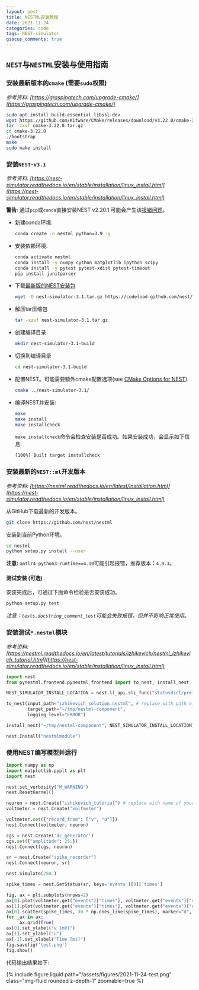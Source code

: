```yaml
---
layout: post
title: NESTML安装教程
date: 2021-11-24
categories: code
tags: NEST-simulator
giscus_comments: true
---
```


## `NEST`与`NESTML`安装与使用指南

### 安装最新版本的`cmake` (需要`sudo`权限)

*参考资料: [https://graspingtech.com/upgrade-cmake/](https://graspingtech.com/upgrade-cmake/)*

```bash
sudo apt install build-essential libssl-dev
wget https://github.com/Kitware/CMake/releases/download/v3.22.0/cmake-3.22.0.tar.gz
tar -zxvf cmake-3.22.0.tar.gz
cd cmake-3.22.0
./bootstrap
make 
sudo make install 
```

### 安装`NEST`-`v3.1`

*参考资料: [https://nest-simulator.readthedocs.io/en/stable/installation/linux_install.html](https://nest-simulator.readthedocs.io/en/stable/installation/linux_install.html)*

**警告**: 通过`pip`或`conda`直接安装NEST v2.20.1 可能会产生该[报错问题](https://github.com/nest/nestml/issues/670)。

- 新建conda环境.
    ```bash
    conda create -n nestml python=3.9 -y
    ```

- 安装依赖环境.
    ```bash
    conda activate nestml
    conda install -y numpy cython matplotlib ipython scipy
    conda install -y pytest pytest-xdist pytest-timeout
    pip install junitparser
    ```

- 下载[最新版的NEST安装包](https://github.com/nest/nest-simulator/releases/tag/v3.1)
    ```bash
    wget -O nest-simulator-3.1.tar.gz https://codeload.github.com/nest/nest-simulator/tar.gz/refs/tags/v3.1
    ```

- 解压tar压缩包
    ```bash
    tar -xzvf nest-simulator-3.1.tar.gz
    ```

- 创建编译目录

    ```bash
    mkdir nest-simulator-3.1-build
    ```

- 切换到编译目录

    ```bash
    cd nest-simulator-3.1-build
    ```

- 配置NEST。可能需要额外cmake配置选项(see [CMake Options for NEST](https://nest-simulator.readthedocs.io/en/stable/installation/cmake_options.html)).

    ```bash
    cmake ../nest-simulator-3.1/
    ```

- 编译NEST并安装:

    ```bash
    make
    make install
    make installcheck
    ```

    `make installcheck`命令会检查安装是否成功。如果安装成功，会显示如下信息:

    ```bash
    [100%] Built target installcheck
    ```

### 安装最新的`NEST::ml`开发版本

*参考资料: [https://nestml.readthedocs.io/en/latest/installation.html](https://nest-simulator.readthedocs.io/en/stable/installation/linux_install.html)*

从GitHub下载最新的开发版本。

```bash
git clone https://github.com/nest/nestml
```

安装到当前Python环境。

```bash
cd nestml
python setup.py install --user
```

**注意:** `antlr4-python3-runtime==4.10`可能引起报错，推荐版本：`4.9.3`。

#### 测试安装 (可选)

安装完成后，可通过下面命令检验是否安装成功。

```bash
python setup.py test
```

*注意：`tests.docstring_comment_test`可能会失败报错，但并不影响正常使用。*

### 安装测试`*.nestml`模块

*参考资料: [https://nestml.readthedocs.io/en/latest/tutorials/izhikevich/nestml_izhikevich_tutorial.html](https://nest-simulator.readthedocs.io/en/stable/installation/linux_install.html)*

```python
import nest
from pynestml.frontend.pynestml_frontend import to_nest, install_nest

NEST_SIMULATOR_INSTALL_LOCATION = nest.ll_api.sli_func("statusdict/prefix ::")

to_nest(input_path="izhikevich_solution.nestml", # replace with path of your own nestml file
        target_path="~/tmp/nestml-component",
        logging_level="ERROR")

install_nest("~/tmp/nestml-component", NEST_SIMULATOR_INSTALL_LOCATION)

nest.Install("nestmlmodule")
```

### 使用NEST编写模型并运行

```python
import numpy as np
import matplotlib.pyplt as plt
import nest

nest.set_verbosity("M_WARNING")
nest.ResetKernel()

neuron = nest.Create("izhikevich_tutorial") # replace with name of your own model
voltmeter = nest.Create("voltmeter")

voltmeter.set({"record_from": ["v", "u"]})
nest.Connect(voltmeter, neuron)

cgs = nest.Create('dc_generator')
cgs.set({"amplitude": 25.})
nest.Connect(cgs, neuron)

sr = nest.Create("spike_recorder")
nest.Connect(neuron, sr)

nest.Simulate(250.)

spike_times = nest.GetStatus(sr, keys='events')[0]['times']

fig, ax = plt.subplots(nrows=2)
ax[0].plot(voltmeter.get("events")["times"], voltmeter.get("events")["v"])
ax[1].plot(voltmeter.get("events")["times"], voltmeter.get("events")["u"])
ax[0].scatter(spike_times, 30 * np.ones_like(spike_times), marker="d", c="orange", alpha=.8, zorder=99)
for _ax in ax:
    _ax.grid(True)
ax[0].set_ylabel("v [mV]")
ax[1].set_ylabel("u")
ax[-1].set_xlabel("Time [ms]")
fig.savefig('test.png')
fig.show()
```

代码输出结果如下:
<div class="row">
    {% include figure.liquid path="/assets/figures/2021-11-24-test.png" class="img-fluid rounded z-depth-1" zoomable=true %}
</div>